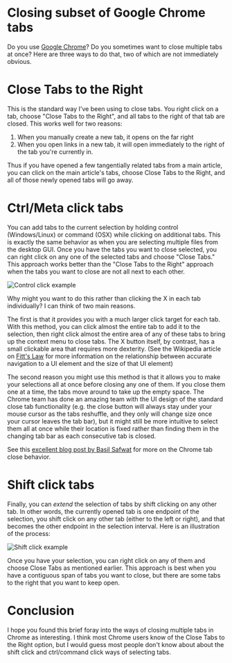 # Closing subset of Google Chrome tabs

Do you use [Google Chrome][]?  Do you sometimes want to close multiple tabs at once?  Here are three ways to do that, two of which are not immediately obvious.

# Close Tabs to the Right
This is the standard way I've been using to close tabs.  You right click on a tab, choose "Close Tabs to the Right", and all tabs to the right of that tab are closed.  This works well for two reasons:

1. When you manually create a new tab, it opens on the far right
2. When you open links in a new tab, it will open immediately to the right of the tab you're currently in.  

Thus if you have opened a few tangentially related tabs from a main article, you can click on the main article's tabs, choose Close Tabs to the Right, and all of those newly opened tabs will go away.

# Ctrl/Meta click tabs
You can add tabs to the current selection by holding control (Windows/Linux) or command (OSX) while clicking on additional tabs.  This is exactly the same behavior as when you are selecting multiple files from the desktop GUI.  Once you have the tabs you want to close selected, you can right click on any one of the selected tabs and choose "Close Tabs."  This approach works better than the "Close Tabs to the Right" approach when the tabs you want to close are not all next to each other.

![Control click example](https://lh5.googleusercontent.com/-RWoESaR4Xpc/T1PX9K_9S4I/AAAAAAAABDQ/QRSpEa2Bhb8/s578/chrome%2520control%2520sellect.jpg)

Why might you want to do this rather than clicking the X in each tab individually?  I can think of two main reasons.

The first is that it provides you with a much larger click target for each tab.  With this method, you can click almost the entire tab to add it to the selection, then right click almost the entire area of any of these tabs to bring up the context menu to close tabs.  The X button itself, by contrast, has a small clickable area that requires more dexterity.  (See the Wikipedia article on [Fitt's Law][] for more information on the relationship between accurate navigation to a UI element and the size of that UI element)

The second reason you might use this method is that it allows you to make your selections all at once before closing any one of them.  If you close them one at a time, the tabs move around to take up the empty space.  The Chrome team has done an amazing team with the UI design of the standard close tab functionality (e.g. the close button will always stay under your mouse cursor as the tabs reshuffle, and they only will change size once your cursor leaves the tab bar), but it might still be more intuitive to select them all at once while their location is fixed rather than finding them in the changing tab bar as each consecutive tab is closed.

See this [excellent blog post by Basil Safwat](http://theinvisibl.com/2009/12/08/chrometabs/) for more on the Chrome tab close behavior.

# Shift click tabs
Finally, you can *extend* the selection of tabs by shift clicking on any other tab.  In other words, the currently opened tab is one endpoint of the selection, you shift click on any other tab (either to the left or right), and that becomes the other endpoint in the selection interval. Here is an illustration of the process:

![Shift click example](https://lh4.googleusercontent.com/-vQeyr1nJSn4/T1PX9KqsE7I/AAAAAAAABDU/IK0RkfRrWPk/s620/shift_select_words.jpg)

Once you have your selection, you can right click on any of them and choose Close Tabs as mentioned earlier.  This approach is best when you have a contiguous span of tabs you want to close, but there are some tabs to the right that you want to keep open.  


# Conclusion
I hope you found this brief foray into the ways of closing multiple tabs in Chrome as interesting.  I think most Chrome users know of the Close Tabs to the Right option, but I would guess most people don't know about about the shift click and ctrl/command click ways of selecting tabs.

[Google Chrome]:http://support.google.com/chrome/bin/answer.py?hl=en&answer=95346
[Fitt's Law]:http://en.wikipedia.org/wiki/Fitts's_law